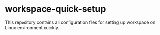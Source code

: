 # workspace-quick-setup
This repository contains all configuration files for setting up workspace on Linux environment quickly.
